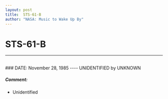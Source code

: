 ```yaml
---
layout: post
title:  STS-61-B
author: "NASA: Music to Wake Up By"
---
```


# STS-61-B
----
<br/>
### DATE: November 28, 1985
----
UNIDENTIFIED by UNKNOWN

##### Comment:
* Unidentified
